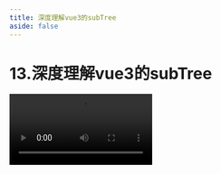 ```yaml
---
title: 深度理解vue3的subTree
aside: false
---
```


# 13.深度理解vue3的subTree

<video autoplay src="http://qn.chinavanes.com/interview/vue-interview/13.深度理解vue3的subTree.mp4" controls controlsList="nodownload" width="50%"/>

